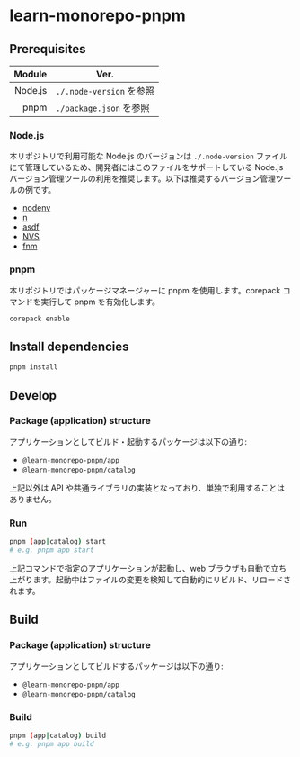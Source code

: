 # learn-monorepo-pnpm

## Prerequisites

|  Module | Ver.                     |
| ------: | ------------------------ |
| Node.js | `./.node-version` を参照 |
|    pnpm | `./package.json` を参照  |

### Node.js

本リポジトリで利用可能な Node.js のバージョンは `./.node-version` ファイルにて管理しているため、開発者にはこのファイルをサポートしている Node.js バージョン管理ツールの利用を推奨します。以下は推奨するバージョン管理ツールの例です。

- [nodenv](https://github.com/nodenv/nodenv)
- [n](https://github.com/tj/n)
- [asdf](https://github.com/asdf-vm/asdf)
- [NVS](https://github.com/jasongin/nvs)
- [fnm](https://github.com/Schniz/fnm)

### pnpm

本リポジトリではパッケージマネージャーに pnpm を使用します。corepack コマンドを実行して pnpm を有効化します。

```bash
corepack enable
```

## Install dependencies

```bash
pnpm install
```

## Develop

### Package (application) structure

アプリケーションとしてビルド・起動するパッケージは以下の通り:

- `@learn-monorepo-pnpm/app`
- `@learn-monorepo-pnpm/catalog`

上記以外は API や共通ライブラリの実装となっており、単独で利用することはありません。

### Run

```bash
pnpm (app|catalog) start
# e.g. pnpm app start
```

上記コマンドで指定のアプリケーションが起動し、web ブラウザも自動で立ち上がります。起動中はファイルの変更を検知して自動的にリビルド、リロードされます。

## Build

### Package (application) structure

アプリケーションとしてビルドするパッケージは以下の通り:

- `@learn-monorepo-pnpm/app`
- `@learn-monorepo-pnpm/catalog`

### Build

```bash
pnpm (app|catalog) build
# e.g. pnpm app build
```
